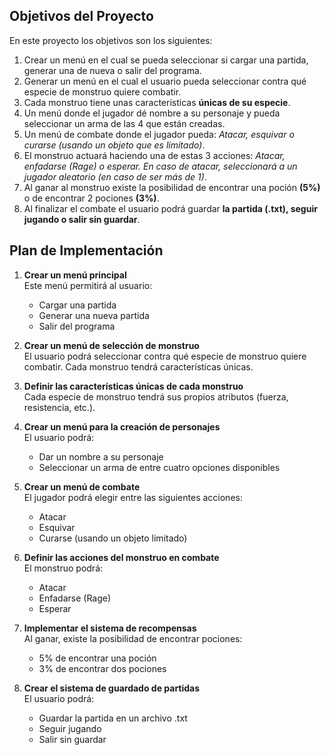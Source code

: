 ## Objetivos del Proyecto
En este proyecto los objetivos son los siguientes:
1. Crear un menú en el cual se pueda seleccionar si cargar una partida, generar una de nueva o salir del programa.
2. Generar un menú en el cual el usuario pueda seleccionar contra qué especie de monstruo quiere combatir.
3. Cada monstruo tiene unas características **únicas de su especie**.
4. Un menú donde el jugador dé nombre a su personaje y pueda seleccionar un arma de las 4 que están creadas.
5. Un menú de combate donde el jugador pueda: _Atacar, esquivar o curarse (usando un objeto que es limitado)_.
6. El monstruo actuará haciendo una de estas 3 acciones: _Atacar, enfadarse (Rage) o esperar. En caso de atacar, seleccionará a un jugador aleatorio (en caso de ser más de 1)_.
7. Al ganar al monstruo existe la posibilidad de encontrar una poción **(5%)** o de encontrar 2 pociones **(3%)**.
8. Al finalizar el combate el usuario podrá guardar **la partida (.txt), seguir jugando o salir sin guardar**.


## Plan de Implementación

1. **Crear un menú principal**  
   Este menú permitirá al usuario:
   - Cargar una partida
   - Generar una nueva partida
   - Salir del programa

2. **Crear un menú de selección de monstruo**  
   El usuario podrá seleccionar contra qué especie de monstruo quiere combatir. Cada monstruo tendrá características únicas.

3. **Definir las características únicas de cada monstruo**  
   Cada especie de monstruo tendrá sus propios atributos (fuerza, resistencia, etc.).

4. **Crear un menú para la creación de personajes**  
   El usuario podrá:
   - Dar un nombre a su personaje
   - Seleccionar un arma de entre cuatro opciones disponibles

5. **Crear un menú de combate**  
   El jugador podrá elegir entre las siguientes acciones:
   - Atacar
   - Esquivar
   - Curarse (usando un objeto limitado)

6. **Definir las acciones del monstruo en combate**  
   El monstruo podrá:
   - Atacar
   - Enfadarse (Rage)
   - Esperar

7. **Implementar el sistema de recompensas**  
   Al ganar, existe la posibilidad de encontrar pociones:
   - 5% de encontrar una poción
   - 3% de encontrar dos pociones

8. **Crear el sistema de guardado de partidas**  
   El usuario podrá:
   - Guardar la partida en un archivo .txt
   - Seguir jugando
   - Salir sin guardar
